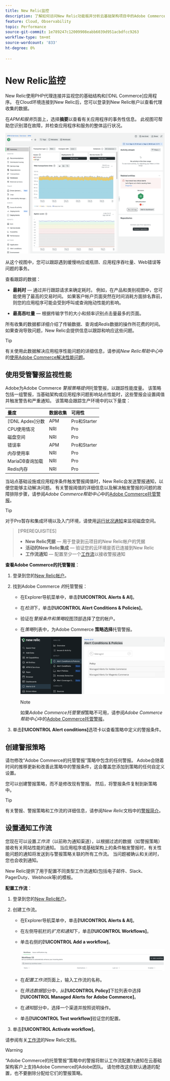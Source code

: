 ```yaml
---
title: New Relic监控
description: 了解如何访问New Relic功能板并分析云基础架构项目中的Adobe Commerce数据。
feature: Cloud, Observability
topic: Performance
source-git-commit: 1e789247c12009908eabb6039d951acbdfcc9263
workflow-type: tm+mt
source-wordcount: '833'
ht-degree: 0%

---
```


# New Relic监控

New Relic使用PHP代理连接并监视您的基础结构和[!DNL Commerce]应用程序。 在Cloud环境连接到New Relic后，您可以登录到New Relic帐户以查看代理收集的数据。

在&#x200B;_APM和服务_&#x200B;页面上，选择&#x200B;**摘要**&#x200B;以查看有关应用程序的事务性信息。 此视图可帮助您识别潜在故障，并检查应用程序和服务的整体运行状况。

![Cloud项目New Relic概述页面](../../assets/new-relic/dashboard.png)

从这个视图中，您可以跟踪遇到缓慢响应或瓶颈、应用程序吞吐量、Web错误等问题的事务。

查看跟踪的数据：

- **最耗时** — 通过并行跟踪请求来确定耗时。 例如，在产品和类别视图中，您可能使用了最高的交易时间。 如果客户帐户页面突然在时间消耗方面排名靠前，则您的应用程序可能会受到呼叫或查询拖动性能的影响。

- **最高吞吐量** — 根据传输字节的大小和频率识别点击量最多的页面。

所有收集的数据都详细介绍了传输数据、查询或&#x200B;_Redis_&#x200B;数据的操作所花费的时间。 如果查询导致问题，New Relic会提供信息以跟踪和响应这些问题。

>[!TIP]
>
>有关使用此数据解决应用程序性能问题的详细信息，请参阅&#x200B;_New Relic帮助中心_&#x200B;中的[使用Adobe Commerce解决性能问题](https://experienceleague.adobe.com/docs/commerce-knowledge-base/kb/troubleshooting/miscellaneous/troubleshoot-performance-using-new-relic-on-magento-commerce.html)。

## 使用受管警报监视性能

Adobe为Adobe Commerce _警报策略提供_&#x200B;托管警报，以跟踪性能度量。 该策略包括一组警报，当基础架构或应用程序问题影响站点性能时，这些警报会设置阈值并触发警告和严重通知。 该策略会跟踪生产环境中的以下量度：

| 量度 | 数据收集 | 可用性 |
|:-------------------|:----------------|:----------------|
| [!DNL Apdex]分数 | APM | Pro和Starter |
| CPU使用情况 | NRI | Pro |
| 磁盘空间 | NRI | Pro |
| 错误率 | APM | Pro和Starter |
| 内存使用率 | NRI | Pro |
| MariaDB查询加载 | NRI | Pro |
| Redis内存 | NRI | Pro |

当站点基础设施或应用程序条件触发警报阈值时，New Relic会发送警报通知，以便您能够主动解决问题。 有关警报阈值的详细信息以及解决触发警报的问题的故障排除步骤，请参阅&#x200B;_Adobe Commerce帮助中心_&#x200B;中的[Adobe Commerce托管警报](https://experienceleague.adobe.com/docs/commerce-knowledge-base/kb/support-tools/managed-alerts/managed-alerts-for-magento-commerce.html)。

>[!TIP]
>
>对于Pro暂存和集成环境以及入门环境，请使用[运行状况通知](../integrations/health-notifications.md)来监视磁盘空间。

>[!PREREQUISITES]
>
>- **New Relic凭据** — 用于登录到云项目的New Relic帐户的凭据
>- **活动的New Relic集成** — 验证您的云环境是否已连接到New Relic
>- **工作流通知** — 配置至少一个[工作流](#set-up-a-workflow-for-notifications)以接收警报通知

**查看Adobe Commerce的托管警报**：

1. 登录到您的[New Relic帐户](https://login.newrelic.com/login)。

1. 找到Adobe Commerce _的_&#x200B;托管警报：

   - 在Explorer导航菜单中，单击&#x200B;**[!UICONTROL Alerts & AI]**。

   - 在&#x200B;_检测_&#x200B;下，单击&#x200B;**[!UICONTROL Alert Conditions & Policies]**。

   - 验证在&#x200B;_警报条件和策略_&#x200B;视图顶部选择了您的帐户。

   - 在&#x200B;_策略_&#x200B;列表中，为Adobe Commerce **策略选择**&#x200B;托管警报。

     ![已生成警报策略](../../assets/new-relic/managed-alerts-policy.png)

     >[!NOTE]
     >
     >如果&#x200B;_Adobe Commerce托管警报_&#x200B;策略不可用，请参阅&#x200B;_Adobe Commerce帮助中心_&#x200B;中的[Adobe Commerce托管警报](https://experienceleague.adobe.com/docs/commerce-knowledge-base/kb/support-tools/managed-alerts/managed-alerts-for-magento-commerce.html)。

1. 单击&#x200B;**[!UICONTROL Alert conditions]**&#x200B;选项卡以查看策略中定义的警报条件。

## 创建警报策略

请勿修改“Adobe Commerce的托管警报”策略中包含的任何警报。 Adobe会随着时间的推移更新和改善此策略中的警报条件，这会覆盖您添加到策略的任何自定义设置。

您可以创建警报策略，而不是修改现有警报。 然后，将警报条件复制到新策略中。

>[!TIP]
>
>有关警报、警报策略和工作流的详细信息，请参阅&#x200B;_New Relic_&#x200B;文档中的[警报简介](https://docs.newrelic.com/docs/alerts/overview/)。

## 设置通知工作流

您现在可以设置&#x200B;_工作流_（以前称为通知渠道），以根据过滤的数据（如警报策略）接收有关网站性能的通知。 当应用程序或基础架构上的条件触发警报时，有关性能问题的通知将发送到与警报策略关联的所有工作流。 当问题被确认和关闭时，您也会收到通知。

New Relic提供了用于配置不同类型工作流通知(包括电子邮件、Slack、PagerDuty、Webhook等)的模板。

**配置工作流**：

1. 登录到您的[New Relic帐户](https://login.newrelic.com/login)。

1. 创建工作流。

   - 在Explorer导航菜单中，单击&#x200B;**[!UICONTROL Alerts & AI]**。

   - 在左侧导航栏的&#x200B;_扩充和通知_&#x200B;下，单击&#x200B;**[!UICONTROL Workflows]**。

   - 单击右侧的&#x200B;**[!UICONTROL Add a workflow]**。

     ![New Relic添加工作流](../../assets/new-relic/add-a-workflow.png)

   - 在&#x200B;_配置工作流_&#x200B;页面上，输入工作流的名称。

   - 在&#x200B;_筛选数据_&#x200B;部分中，从&#x200B;**[!UICONTROL Policy]**&#x200B;下拉列表中选择&#x200B;**[!UICONTROL Managed Alerts for Adobe Commerce]**。

   - 在&#x200B;_通知_&#x200B;部分中，选择一个渠道并按照说明操作。

   - 单击&#x200B;**[!UICONTROL Test workflow]**&#x200B;验证您的配置。

1. 单击&#x200B;**[!UICONTROL Activate workflow]**。

请参阅有关[工作流](https://docs.newrelic.com/docs/alerts-applied-intelligence/applied-intelligence/incident-workflows/incident-workflows/)的New Relic文档。

>[!WARNING]
>
>“Adobe Commerce的托管警报”策略中的警报将默认工作流配置为通知在云基础架构客户上支持Adobe Commerce的Adobe团队。 请勿修改这些默认通道的配置，也不要删除分配给它们的警报策略。
